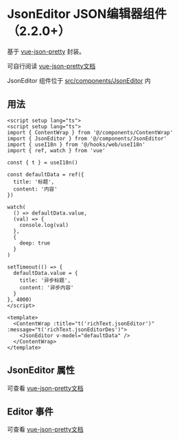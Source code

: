 # JsonEditor JSON编辑器组件（2.2.0+）

基于 [vue-json-pretty](https://leezng.github.io/vue-json-pretty/) 封装。

可自行阅读 [vue-json-pretty文档](https://github.com/leezng/vue-json-pretty)

JsonEditor 组件位于 [src/components/JsonEditor](https://github.com/kailong321200875/vue-element-plus-admin/tree/master/src/components/JsonEditor) 内

## 用法

```vue
<script setup lang="ts">
<script setup lang="ts">
import { ContentWrap } from '@/components/ContentWrap'
import { JsonEditor } from '@/components/JsonEditor'
import { useI18n } from '@/hooks/web/useI18n'
import { ref, watch } from 'vue'

const { t } = useI18n()

const defaultData = ref({
  title: '标题',
  content: '内容'
})

watch(
  () => defaultData.value,
  (val) => {
    console.log(val)
  },
  {
    deep: true
  }
)

setTimeout(() => {
  defaultData.value = {
    title: '异步标题',
    content: '异步内容'
  }
}, 4000)
</script>

<template>
  <ContentWrap :title="t('richText.jsonEditor')" :message="t('richText.jsonEditorDes')">
    <JsonEditor v-model="defaultData" />
  </ContentWrap>
</template>

```

## JsonEditor 属性

可查看 [vue-json-pretty文档](https://github.com/leezng/vue-json-pretty)

## Editor 事件

可查看 [vue-json-pretty文档](https://github.com/leezng/vue-json-pretty)

